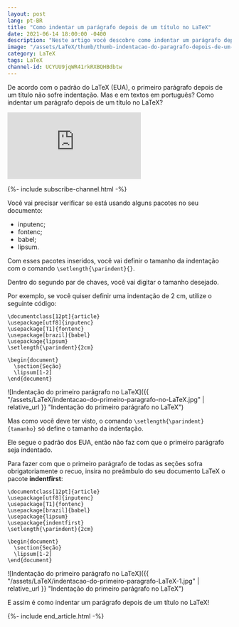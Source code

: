 ```yaml
---
layout: post
lang: pt-BR
title: "Como indentar um parágrafo depois de um título no LaTeX"
date: 2021-06-14 18:00:00 -0400
description: "Neste artigo você descobre como indentar um parágrafo depois de um título no LaTeX."
image: "/assets/LaTeX/thumb/thumb-indentacao-do-paragrafo-depois-de-um-titulo-no-LaTeX.png"
category: LaTeX
tags: LaTeX
channel-id: UCYUU9jqWR41rkRXBQHBdbtw
---
```


De acordo com o padrão do LaTeX (EUA), o primeiro parágrafo depois de um título não sofre indentação. Mas e em textos em português? Como indentar um parágrafo depois de um título no LaTeX?

<!-- Youtube Video -->
<div class="yt-video">
<iframe src="https://www.youtube.com/embed/uQrUz_3zyWc?si=F5V2MMOgaXSBgz7p" title="YouTube video player" frameborder="0" allow="accelerometer; autoplay; clipboard-write; encrypted-media; gyroscope; picture-in-picture; web-share" allowfullscreen></iframe>
</div>

{%- include subscribe-channel.html -%}


Você vai precisar verificar se está usando alguns pacotes no seu documento:

- inputenc;
- fontenc;
- babel;
- lipsum.

Com esses pacotes inseridos, você vai definir o tamanho da indentação com o comando `\setlength{\parindent}{}`.

Dentro do segundo par de chaves, você vai digitar o tamanho desejado.

Por exemplo, se você quiser definir uma indentação de 2 cm, utilize o seguinte código:

```TeX
\documentclass[12pt]{article}
\usepackage[utf8]{inputenc}
\usepackage[T1]{fontenc}
\usepackage[brazil]{babel}
\usepackage{lipsum}
\setlength{\parindent}{2cm}

\begin{document}
  \section{Seção}
  \lipsum[1-2]
\end{document}
```

![Indentação do primeiro parágrafo no LaTeX]({{ "/assets/LaTeX/indentacao-do-primeiro-paragrafo-no-LaTeX.jpg" | relative_url }} "Indentação do primeiro parágrafo no LaTeX")

Mas como você deve ter visto, o comando `\setlength{\parindent}{tamanho}` só define o tamanho da indentação.

Ele segue o padrão dos EUA, então não faz com que o primeiro parágrafo seja indentado.

Para fazer com que o primeiro parágrafo de todas as seções sofra obrigatoriamente o recuo, insira no preâmbulo do seu documento LaTeX o pacote **indentfirst**:

```TeX
\documentclass[12pt]{article}
\usepackage[utf8]{inputenc}
\usepackage[T1]{fontenc}
\usepackage[brazil]{babel}
\usepackage{lipsum}
\usepackage{indentfirst}
\setlength{\parindent}{2cm}

\begin{document}
  \section{Seção}
  \lipsum[1-2]
\end{document}
```

![Indentação do primeiro parágrafo no LaTeX]({{ "/assets/LaTeX/indentacao-do-primeiro-paragrafo-LaTeX-1.jpg" | relative_url }} "Indentação do primeiro parágrafo no LaTeX")

E assim é como indentar um parágrafo depois de um título no LaTeX!

{%- include end_article.html -%}
